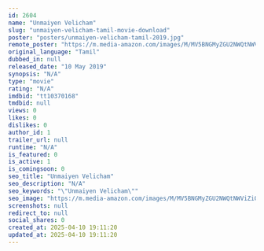 ```yaml
---
id: 2604
name: "Unmaiyen Velicham"
slug: "unmaiyen-velicham-tamil-movie-download"
poster: "posters/unmaiyen-velicham-tamil-2019.jpg"
remote_poster: "https://m.media-amazon.com/images/M/MV5BNGMyZGU2NWQtNWViZi00YTA5LWI4ZDMtOTZiYTg2YTg5NzZhXkEyXkFqcGdeQXVyMzYxOTQ3MDg@._V1_SX300.jpg"
original_language: "Tamil"
dubbed_in: null
released_date: "10 May 2019"
synopsis: "N/A"
type: "movie"
rating: "N/A"
imdbid: "tt10370168"
tmdbid: null
views: 0
likes: 0
dislikes: 0
author_id: 1
trailer_url: null
runtime: "N/A"
is_featured: 0
is_active: 1
is_comingsoon: 0
seo_title: "Unmaiyen Velicham"
seo_description: "N/A"
seo_keywords: "\"Unmaiyen Velicham\""
seo_image: "https://m.media-amazon.com/images/M/MV5BNGMyZGU2NWQtNWViZi00YTA5LWI4ZDMtOTZiYTg2YTg5NzZhXkEyXkFqcGdeQXVyMzYxOTQ3MDg@._V1_SX300.jpg"
screenshots: null
redirect_to: null
social_shares: 0
created_at: 2025-04-10 19:11:20
updated_at: 2025-04-10 19:11:20
---
```


